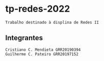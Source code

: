 # tp-redes-2022

    Trabalho destinado à displina de Redes II

## Integrantes
    Cristiano C. Mendieta GRR20190394
    Guilherme C. Pateiro GRR20197152
